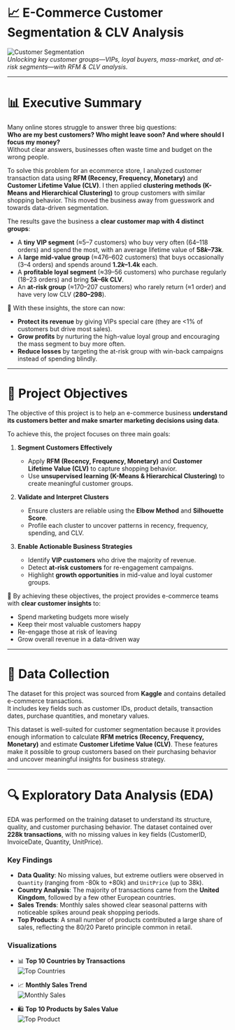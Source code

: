 # 📈 E-Commerce Customer Segmentation & CLV Analysis

![Customer Segmentation](https://github.com/user-attachments/assets/7b257d34-675f-44f1-8fb3-309ec183a9ea)  
*Unlocking key customer groups—VIPs, loyal buyers, mass-market, and at-risk segments—with RFM & CLV analysis.*


---

# 📊 Executive Summary

Many online stores struggle to answer three big questions:  
**Who are my best customers? Who might leave soon? And where should I focus my money?**  
Without clear answers, businesses often waste time and budget on the wrong people.

To solve this problem for an ecommerce store, I analyzed customer transaction data using **RFM (Recency, Frequency, Monetary)** and **Customer Lifetime Value (CLV)**. I then applied **clustering methods (K-Means and Hierarchical Clustering)** to group customers with similar shopping behavior. This moved the business away from guesswork and towards data-driven segmentation.

The results gave the business a **clear customer map with 4 distinct groups**:  
- A **tiny VIP segment** (≈5–7 customers) who buy very often (64–118 orders) and spend the most, with an average lifetime value of **$58k–$73k**.  
- A **large mid-value group** (≈476–602 customers) that buys occasionally (3–4 orders) and spends around **$1.2k–$1.4k** each.  
- A **profitable loyal segment** (≈39–56 customers) who purchase regularly (18–23 orders) and bring **$5k–$6k CLV**.  
- An **at-risk group** (≈170–207 customers) who rarely return (≈1 order) and have very low CLV (**$280–$298**).  

🎉 With these insights, the store can now:  
- **Protect its revenue** by giving VIPs special care (they are <1% of customers but drive most sales).  
- **Grow profits** by nurturing the high-value loyal group and encouraging the mass segment to buy more often.  
- **Reduce losses** by targeting the at-risk group with win-back campaigns instead of spending blindly.  

---

# 🎯 Project Objectives

The objective of this project is to help an e-commerce business **understand its customers better and make smarter marketing decisions using data**.  

To achieve this, the project focuses on three main goals:

1. **Segment Customers Effectively**  
   - Apply **RFM (Recency, Frequency, Monetary)** and **Customer Lifetime Value (CLV)** to capture shopping behavior.  
   - Use **unsupervised learning (K-Means & Hierarchical Clustering)** to create meaningful customer groups.  

2. **Validate and Interpret Clusters**  
   - Ensure clusters are reliable using the **Elbow Method** and **Silhouette Score**.  
   - Profile each cluster to uncover patterns in recency, frequency, spending, and CLV.  

3. **Enable Actionable Business Strategies**  
   - Identify **VIP customers** who drive the majority of revenue.  
   - Detect **at-risk customers** for re-engagement campaigns.  
   - Highlight **growth opportunities** in mid-value and loyal customer groups.  

📌 By achieving these objectives, the project provides e-commerce teams with **clear customer insights** to:  
- Spend marketing budgets more wisely  
- Keep their most valuable customers happy  
- Re-engage those at risk of leaving  
- Grow overall revenue in a data-driven way  

---

# 📂 Data Collection

The dataset for this project was sourced from **Kaggle** and contains detailed e-commerce transactions.  
It includes key fields such as customer IDs, product details, transaction dates, purchase quantities, and monetary values.  

This dataset is well-suited for customer segmentation because it provides enough information to calculate **RFM metrics (Recency, Frequency, Monetary)** and estimate **Customer Lifetime Value (CLV)**. These features make it possible to group customers based on their purchasing behavior and uncover meaningful insights for business strategy.

---

# 🔍 Exploratory Data Analysis (EDA)

EDA was performed on the training dataset to understand its structure, quality, and customer purchasing behavior. The dataset contained over **228k transactions**, with no missing values in key fields (CustomerID, InvoiceDate, Quantity, UnitPrice).  

### Key Findings
- **Data Quality**: No missing values, but extreme outliers were observed in `Quantity` (ranging from -80k to +80k) and `UnitPrice` (up to 38k).  
- **Country Analysis**: The majority of transactions came from the **United Kingdom**, followed by a few other European countries.  
- **Sales Trends**: Monthly sales showed clear seasonal patterns with noticeable spikes around peak shopping periods.  
- **Top Products**: A small number of products contributed a large share of sales, reflecting the 80/20 Pareto principle common in retail.  

### Visualizations
- 📊 **Top 10 Countries by Transactions**  
    ![Top Countries](https://github.com/user-attachments/assets/ee71912e-3a13-4e5b-914f-3ab1b2cd015d)


- 📈 **Monthly Sales Trend**  
  ![Monthly Sales](https://github.com/user-attachments/assets/e5680e97-8d8d-4320-8fc7-756362e65ea5)


- 🛍️ **Top 10 Products by Sales Value**  
  ![Top Product](https://github.com/user-attachments/assets/0299a35e-ec16-458f-9caa-8ec5ddbdacae)

